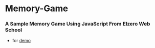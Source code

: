# Memory-Game
### A Sample Memory Game Using JavaScript From Elzero Web School
  - for [demo](https://ahmed635.github.io/Memory-Game/)
